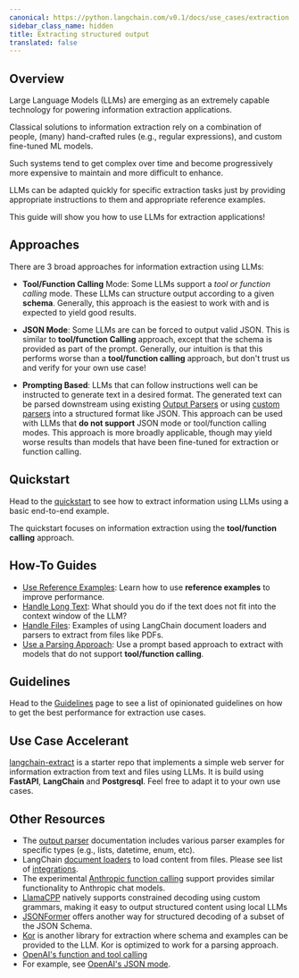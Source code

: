 ```yaml
---
canonical: https://python.langchain.com/v0.1/docs/use_cases/extraction
sidebar_class_name: hidden
title: Extracting structured output
translated: false
---
```


## Overview

Large Language Models (LLMs) are emerging as an extremely capable technology for powering information extraction applications.

Classical solutions to information extraction rely on a combination of people, (many) hand-crafted rules (e.g., regular expressions), and custom fine-tuned ML models.

Such systems tend to get complex over time and become progressively more expensive to maintain and more difficult to enhance.

LLMs can be adapted quickly for specific extraction tasks just by providing appropriate instructions to them and appropriate reference examples.

This guide will show you how to use LLMs for extraction applications!

## Approaches

There are 3 broad approaches for information extraction using LLMs:

- **Tool/Function Calling** Mode: Some LLMs support a *tool or function calling* mode. These LLMs can structure output according to a given **schema**. Generally, this approach is the easiest to work with and is expected to yield good results.

- **JSON Mode**: Some LLMs are can be forced to output valid JSON. This is similar to **tool/function Calling** approach, except that the schema is provided as part of the prompt. Generally, our intuition is that this performs worse than a **tool/function calling** approach, but don't trust us and verify for your own use case!

- **Prompting Based**: LLMs that can follow instructions well can be instructed to generate text in a desired format. The generated text can be parsed downstream using existing [Output Parsers](/docs/modules/model_io/output_parsers/) or using [custom parsers](/docs/modules/model_io/output_parsers/custom) into a structured format like JSON. This approach can be used with LLMs that **do not support** JSON mode or tool/function calling modes. This approach is more broadly applicable, though may yield worse results than models that have been fine-tuned for extraction or function calling.

## Quickstart

Head to the [quickstart](/docs/use_cases/extraction/quickstart) to see how to extract information using LLMs using a basic end-to-end example.

The quickstart focuses on information extraction using the **tool/function calling** approach.

## How-To Guides

- [Use Reference Examples](/docs/use_cases/extraction/how_to/examples): Learn how to use **reference examples** to improve performance.
- [Handle Long Text](/docs/use_cases/extraction/how_to/handle_long_text): What should you do if the text does not fit into the context window of the LLM?
- [Handle Files](/docs/use_cases/extraction/how_to/handle_files): Examples of using LangChain document loaders and parsers to extract from files like PDFs.
- [Use a Parsing Approach](/docs/use_cases/extraction/how_to/parse): Use a prompt based approach to extract with models that do not support **tool/function calling**.

## Guidelines

Head to the [Guidelines](/docs/use_cases/extraction/guidelines) page to see a list of opinionated guidelines on how to get the best performance for extraction use cases.

## Use Case Accelerant

[langchain-extract](https://github.com/langchain-ai/langchain-extract) is a starter repo that implements a simple web server for information extraction from text and files using LLMs. It is build using **FastAPI**, **LangChain** and **Postgresql**. Feel free to adapt it to your own use cases.

## Other Resources

* The [output parser](/docs/modules/model_io/output_parsers/) documentation includes various parser examples for specific types (e.g., lists, datetime, enum, etc).
* LangChain [document loaders](/docs/modules/data_connection/document_loaders/) to load content from files. Please see list of [integrations](/docs/integrations/document_loaders).
* The experimental [Anthropic function calling](/docs/integrations/chat/anthropic_functions) support provides similar functionality to Anthropic chat models.
* [LlamaCPP](/docs/integrations/llms/llamacpp#grammars) natively supports constrained decoding using custom grammars, making it easy to output structured content using local LLMs
* [JSONFormer](/docs/integrations/llms/jsonformer_experimental) offers another way for structured decoding of a subset of the JSON Schema.
* [Kor](https://eyurtsev.github.io/kor/) is another library for extraction where schema and examples can be provided to the LLM. Kor is optimized to work for a parsing approach.
* [OpenAI's function and tool calling](https://platform.openai.com/docs/guides/function-calling)
* For example, see [OpenAI's JSON mode](https://platform.openai.com/docs/guides/text-generation/json-mode).